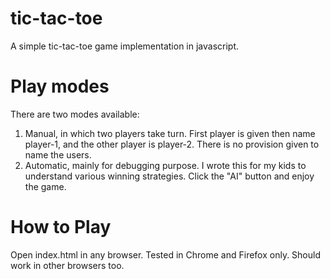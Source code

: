 # tic-tac-toe
A simple tic-tac-toe game implementation in javascript.

# Play modes
There are two modes available:
1. Manual, in which two players take turn. First player is given then name player-1, and the other player is player-2. There is no provision given to name the users.
2. Automatic, mainly for debugging purpose. I wrote this for my kids to understand various winning strategies. Click the "AI" button and enjoy the game.

# How to Play
Open index.html in any browser. Tested in Chrome and Firefox only. Should work in other browsers too.
